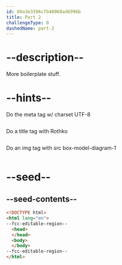 ```yaml
---
id: 60a3e3396c7b40068ad6996b
title: Part 2
challengeType: 0
dashedName: part-2
---
```


# --description--

More boilerplate stuff.

# --hints--

Do the meta tag w/ charset UTF-8

```js

```

Do a title tag with Rothko

```js

```

Do an img tag with src box-model-diagram-1

```js

```

# --seed--

## --seed-contents--

```html
<!DOCTYPE html>
<html lang="en">
--fcc-editable-region--
  <head>
  </head>
  <body>
  </body>
--fcc-editable-region--
</html>
```
